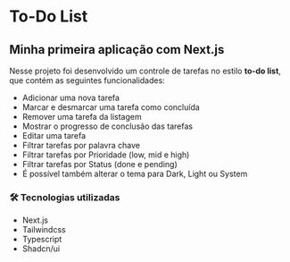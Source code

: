 # To-Do List 
## Minha primeira aplicação com Next.js
 

Nesse projeto foi desenvolvido um controle de tarefas no estilo **to-do list**, que contém as seguintes funcionalidades:

- Adicionar uma nova tarefa
- Marcar e desmarcar uma tarefa como concluída
- Remover uma tarefa da listagem
- Mostrar o progresso de conclusão das tarefas
- Editar uma tarefa
- Filtrar tarefas por palavra chave
- Filtrar tarefas por Prioridade (low, mid e high)
- Filtrar tarefas por Status (done e pending)
- É possível também alterar o tema para Dark, Light ou System

### 🛠 Tecnologias utilizadas
- Next.js
- Tailwindcss
- Typescript
- Shadcn/ui
